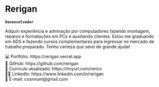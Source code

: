 # Rerigan
**`Desenvolvedor`**

<p>Adquiri experiência e admiração por computadores fazendo montagem, reparos e formatações em PCs e auxiliando clientes. Estou me graduando em ADS e fazendo cursos complementares para ingressar no mercado de trabalho preparado.
Tenho certeza que serei de grande ajuda!</p>
<p>
💻 Portfólio: https://rerigan.vercel.app <br>
📂 GitHub: https://github.com/rerigan <br>
📄 Currículo atualizado: https://tinyurl.com/rericv <br>
👨‍💻 LinkedIn: https://www.linkedin.com/in/rerigan <br>
📧 E-mail: cosnnum@gmail.com
</p>
